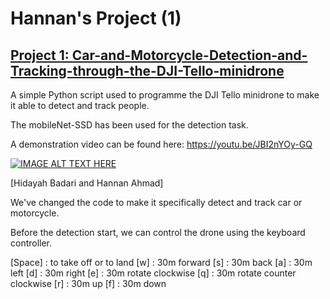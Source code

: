 # Hannan's Project (1)

## [Project 1: Car-and-Motorcycle-Detection-and-Tracking-through-the-DJI-Tello-minidrone](#)

A simple Python script used to programme the DJI Tello minidrone to make it able to detect and track people.

The mobileNet-SSD has been used for the detection task.

A demonstration video can be found here: https://youtu.be/JBI2nYOy-GQ

[![IMAGE ALT TEXT HERE](https://img.youtube.com/vi/JBI2nYOy-GQ/0.jpg)](https://youtu.be/JBI2nYOy-GQ)

[Hidayah Badari and Hannan Ahmad]

We've changed the code to make it specifically detect and track car or motorcycle.

Before the detection start, we can control the drone using the keyboard controller.

[Space] : to take off or to land
[w] : 30m forward
[s] : 30m back
[a] : 30m left
[d] : 30m right
[e] : 30m rotate clockwise
[q] : 30m rotate counter clockwise
[r] : 30m up
[f] : 30m down
